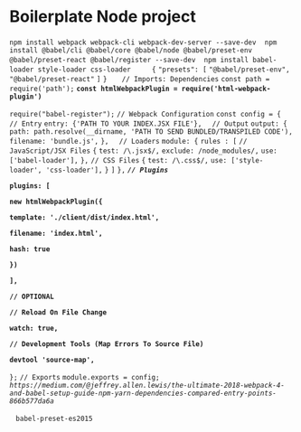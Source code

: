 # Boilerplate Node project

`npm install webpack webpack-cli webpack-dev-server --save-dev`
` `
`npm install @babel/cli @babel/core @babel/node @babel/preset-env @babel/preset-react @babel/register --save-dev`
` `
`npm install babel-loader style-loader css-loader`
` `
` `
` `
`{`
`"presets": [`
`"@babel/preset-env",`
`"@babel/preset-react"`
`]`
`}`
` `
` `
`// Imports: Dependencies`
`const path = require('path');`
**`const htmlWebpackPlugin = require('html-webpack-plugin')`**

`require("babel-register");`
`// Webpack Configuration`
`const config = {`
` `
`// Entry`
`entry: {'PATH TO YOUR INDEX.JSX FILE'},`
`  // Output`
`output: {`
`path: path.resolve(__dirname, 'PATH TO SEND BUNDLED/TRANSPILED CODE'),`
`filename: 'bundle.js',`
`},`
`  // Loaders`
`module: {`
`rules : [`
`// JavaScript/JSX Files`
`{`
`test: /\.jsx$/,`
`exclude: /node_modules/,`
`use: ['babel-loader'],`
`},`
`// CSS Files`
`{`
`test: /\.css$/,`
`use: ['style-loader', 'css-loader'],`
`}`
`]`
`},`
***`// Plugins`***

**`plugins: [`**

**`new htmlWebpackPlugin({`**

**`template: './client/dist/index.html',`**

**`filename: 'index.html',`**

**`hash: true`**

**`})`**

**`],`**

**`// OPTIONAL`**

**`// Reload On File Change`**

**`watch: true,`**

**`// Development Tools (Map Errors To Source File)`**

**`devtool 'source-map',`**

`};`
`// Exports`
`module.exports = config;`
` `
` `
_`https://medium.com/@jeffrey.allen.lewis/the-ultimate-2018-webpack-4-and-babel-setup-guide-npm-yarn-dependencies-compared-entry-points-866b577da6a`_

` `
`babel-preset-es2015`

